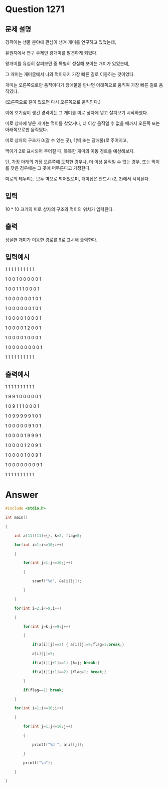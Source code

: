 Question 1271
==================
문제 설명
------------------
경곽이는 생물 분야에 관심이 생겨 개미를 연구하고 있었는데,

유원지에서 연구 주제인 왕개미를 발견하게 되었다.

왕개미를 유심히 살펴보던 중 특별히 성실해 보이는 개미가 있었는데,

그 개미는 개미굴에서 나와 먹이까지 가장 빠른 길로 이동하는 것이었다.

개미는 오른쪽으로만 움직이다가 장애물을 만나면 아래쪽으로 움직여 가장 빠른 길로 움직였다.

(오른쪽으로 길이 있으면 다시 오른쪽으로 움직인다.)

이에 호기심이 생긴 경곽이는 그 개미를 미로 상자에 넣고 살펴보기 시작하였다.

미로 상자에 넣은 개미는 먹이를 찾았거나, 더 이상 움직일 수 없을 때까지 오른쪽 또는 아래쪽으로만 움직였다.

미로 상자의 구조가 0(갈 수 있는 곳), 1(벽 또는 장애물)로 주어지고,

먹이가 2로 표시되어 주어질 때, 똑똑한 개미의 이동 경로를 예상해보자.

단, 가장 아래의 가장 오른쪽에 도착한 경우나, 더 이상 움직일 수 없는 경우, 또는 먹이를 찾은 경우에는 그 곳에 머무른다고 가정한다.

미로의 테두리는 모두 벽으로 되어있으며, 개미집은 반드시 (2, 2)에서 시작된다.

입력
------------------
10 * 10 크기의 미로 상자의 구조와 먹이의 위치가 입력된다.

출력
------------------
성실한 개미가 이동한 경로를 9로 표시해 출력한다.

입력예시
------------------
1 1 1 1 1 1 1 1 1 1

1 0 0 1 0 0 0 0 0 1

1 0 0 1 1 1 0 0 0 1

1 0 0 0 0 0 0 1 0 1

1 0 0 0 0 0 0 1 0 1

1 0 0 0 0 1 0 0 0 1

1 0 0 0 0 1 2 0 0 1

1 0 0 0 0 1 0 0 0 1

1 0 0 0 0 0 0 0 0 1

1 1 1 1 1 1 1 1 1 1

출력예시
------------------
1 1 1 1 1 1 1 1 1 1

1 9 9 1 0 0 0 0 0 1

1 0 9 1 1 1 0 0 0 1

1 0 9 9 9 9 9 1 0 1

1 0 0 0 0 0 9 1 0 1

1 0 0 0 0 1 9 9 9 1

1 0 0 0 0 1 2 0 9 1

1 0 0 0 0 1 0 0 9 1

1 0 0 0 0 0 0 0 9 1

1 1 1 1 1 1 1 1 1 1

Answer
==================
```cpp
#include <stdio.h>

int main()

{

    int a[11][11]={}, k=2, flag=0;

    for(int i=1;i<=10;i++)

    {

        for(int j=1;j<=10;j++)

        {

            scanf("%d", &a[i][j]);

        }

    }

    for(int i=2;i<=9;i++)

    {

        for(int j=k;j<=9;j++)

        {

            if(a[i][j]==2) { a[i][j]=9;flag=1;break;}

            a[i][j]=9;

            if(a[i][j+1]==1) {k=j; break;}

            if(a[i][j+1]==2) {flag=1; break;}

        }

        if(flag==1) break;

    }

    for(int i=1;i<=10;i++)

    {

        for(int j=1;j<=10;j++)

        {

            printf("%d ", a[i][j]);

        }

        printf("\n");

    }

}
```
